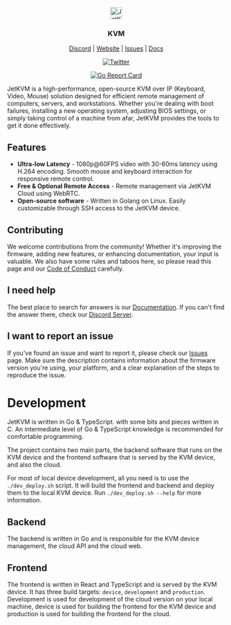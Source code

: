 <div align="center">
    <img alt="JetKVM logo" src="https://jetkvm.com/logo-blue.png" height="28">

### KVM

[Discord](https://jetkvm.com/discord) | [Website](https://jetkvm.com) | [Issues](https://github.com/jetkvm/cloud-api/issues) | [Docs](https://jetkvm.com/docs)

[![Twitter](https://img.shields.io/twitter/url/https/twitter.com/jetkvm.svg?style=social&label=Follow%20%40JetKVM)](https://twitter.com/jetkvm)

[![Go Report Card](https://goreportcard.com/badge/github.com/jetkvm/kvm)](https://goreportcard.com/report/github.com/jetkvm/kvm)

</div>

JetKVM is a high-performance, open-source KVM over IP (Keyboard, Video, Mouse) solution designed for efficient remote management of computers, servers, and workstations. Whether you're dealing with boot failures, installing a new operating system, adjusting BIOS settings, or simply taking control of a machine from afar, JetKVM provides the tools to get it done effectively.

## Features

- **Ultra-low Latency** - 1080p@60FPS video with 30-60ms latency using H.264 encoding. Smooth mouse and keyboard interaction for responsive remote control.
- **Free & Optional Remote Access** - Remote management via JetKVM Cloud using WebRTC.
- **Open-source software** - Written in Golang on Linux. Easily customizable through SSH access to the JetKVM device.

## Contributing

We welcome contributions from the community! Whether it's improving the firmware, adding new features, or enhancing documentation, your input is valuable. We also have some rules and taboos here, so please read this page and our [Code of Conduct](/CODE_OF_CONDUCT.md) carefully.

## I need help

The best place to search for answers is our [Documentation](https://jetkvm.com/docs). If you can't find the answer there, check our [Discord Server](https://discord.gg/8MaAhua7NW).

## I want to report an issue

If you've found an issue and want to report it, please check our [Issues](https://github.com/jetkvm/kvm/issues) page. Make sure the description contains information about the firmware version you're using, your platform, and a clear explanation of the steps to reproduce the issue.

# Development

JetKVM is written in Go & TypeScript. with some bits and pieces written in C. An intermediate level of Go & TypeScript knowledge is recommended for comfortable programming.

The project contains two main parts, the backend software that runs on the KVM device and the frontend software that is served by the KVM device, and also the cloud.

For most of local device development, all you need is to use the `./dev_deploy.sh` script. It will build the frontend and backend and deploy them to the local KVM device. Run `./dev_deploy.sh --help` for more information.

## Backend

The backend is written in Go and is responsible for the KVM device management, the cloud API and the cloud web.

## Frontend

The frontend is written in React and TypeScript and is served by the KVM device. It has three build targets: `device`, `development` and `production`. Development is used for development of the cloud version on your local machine, device is used for building the frontend for the KVM device and production is used for building the frontend for the cloud.
